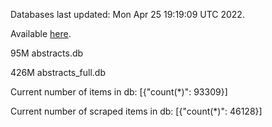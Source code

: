 Databases last updated: Mon Apr 25 19:19:09 UTC 2022. 

Available [here](https://github.com/cbeauhilton/ash-db/releases).


95M	abstracts.db

426M	abstracts_full.db

Current number of items in db:
[{"count(*)": 93309}]

Current number of scraped items in db:
[{"count(*)": 46128}]

